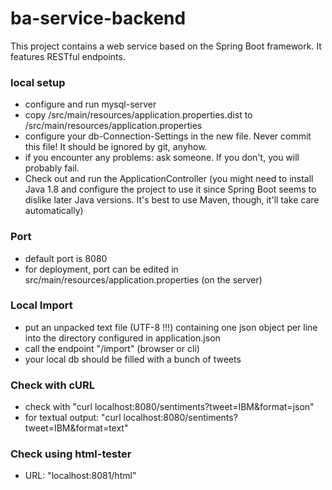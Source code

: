 # ba-service-backend

This project contains a web service based on the Spring Boot framework.
It features RESTful endpoints.


### local setup

- configure and run mysql-server
- copy /src/main/resources/application.properties.dist to /src/main/resources/application.properties
- configure your db-Connection-Settings in the new file. Never commit this file! It should be ignored by git, anyhow.
- if you encounter any problems: ask someone. If you don't, you will probably fail. 
- Check out and run the ApplicationController 
(you might need to install Java 1.8 and configure the project to use it since Spring Boot seems to dislike later Java versions.
It's best to use Maven, though, it'll take care automatically)

### Port
- default port is 8080
- for deployment, port can be edited in src/main/resources/application.properties (on the server)

### Local Import
- put an unpacked text file (UTF-8 !!!) containing one json object per line into the directory configured in application.json
- call the endpoint "/import" (browser or cli)
- your local db should be filled with a bunch of tweets

### Check with cURL

- check with "curl localhost:8080/sentiments?tweet=IBM&format=json"
- for textual output: "curl localhost:8080/sentiments?tweet=IBM&format=text"

### Check using html-tester
- URL: "localhost:8081/html"


